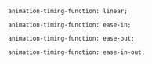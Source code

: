 <figure class="sphere-linear">
  <div class="sphere"></div>
  <figcaption><code>animation-timing-function: linear;</code></figcaption>
</figure>
<figure class="sphere-ease-in fragment">
  <div class="sphere"></div>
  <figcaption><code>animation-timing-function: ease-in;</code></figcaption>
</figure>
<figure class="sphere-ease-out fragment">
  <div class="sphere"></div>
  <figcaption><code>animation-timing-function: ease-out;</code></figcaption>
</figure>
<figure class="sphere-ease-in-out fragment">
  <div class="sphere"></div>
  <figcaption><code>animation-timing-function: ease-in-out;</code></figcaption>
</figure>
